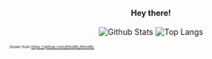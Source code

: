   
<p align="center">
	<b>Hey there!</b>
	<br><br>
	<img src="https://github-readme-stats.vercel.app/api?username=true-cc&bg_color=90,1f85e8,3636ff&title_color=fff&text_color=fff&icon_color=ccc&count_private=true&show_icons=true&hide_border=true" alt="Github Stats"/>
	<img src="https://github-readme-stats.vercel.app/api/top-langs/?username=true-cc&bg_color=80,1f85e8,3636ff&title_color=fff&text_color=fff&layout=compact&hide_border=true" alt="Top Langs"/>
</p>

<sup><sup><sup><sup>Stolen from https://github.com/EthoIRL/EthoIRL</sup></sup></sup></sup>

<!--
Online names:
- Sms_Gamer_3808
- Sms_Gamer
- True_cc
- CreeperCanadian

IRL Name: Shoghi M. Simon

Pronouns: he/him/his

🔭 I’m currently working on my father's website.

🌱 I’m currently learning useful irl skills (as always) and more about JavaScript, Java, C#, and more!



**True-cc/True-cc** is a ✨ _special_ ✨ repository because its `README.md` (this file) appears on your GitHub profile.

Here are some ideas to get you started:

- 🔭 I’m currently working on ...
- 🌱 I’m currently learning ...
- 👯 I’m looking to collaborate on ...
- 🤔 I’m looking for help with ...
- 💬 Ask me about ...
- 📫 How to reach me: ...
- 😄 Pronouns: ...
- ⚡ Fun fact: ...
-->
